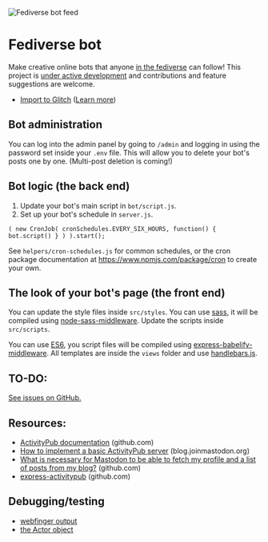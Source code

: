 ![Fediverse bot feed](https://cdn.glitch.com/a4825d5c-d1d6-4780-8464-8636780177ef%2Ffeed-comb.png)

# Fediverse bot

Make creative online bots that anyone [in the fediverse](https://en.wikipedia.org/wiki/Fediverse) can follow! This project is [under active development](https://github.com/botwiki/fediverse-bot/issues) and contributions and feature suggestions are welcome.

- [Import to Glitch](https://glitch.com/#!/import/github/botwiki/fediverse-bot) ([Learn more](https://glitch.com/about))


## Bot administration

You can log into the admin panel by going to `/admin` and logging in using the password set inside your `.env` file. This will allow you to delete your bot's posts one by one. (Multi-post deletion is coming!)

## Bot logic (the back end)

1. Update your bot's main script in `bot/script.js`.
2. Set up your bot's schedule in `server.js`.

```
( new CronJob( cronSchedules.EVERY_SIX_HOURS, function() { bot.script() } ) ).start();
```

See `helpers/cron-schedules.js` for common schedules, or the cron package documentation at https://www.npmjs.com/package/cron to create your own.

## The look of your bot's page (the front end)

You can update the style files inside `src/styles`. You can use [sass](https://sass-lang.com/guide), it will be compiled using [node-sass-middleware](https://github.com/sass/node-sass-middleware). Update the scripts inside `src/scripts`.

You can use [ES6](http://es6-features.org/#Constants), you script files will be compiled using [express-babelify-middleware](https://github.com/luisfarzati/express-babelify-middleware). All templates are inside the `views` folder and use [handlebars.js](http://handlebarsjs.com/).

## TO-DO:

[See issues on GitHub.](https://github.com/fourtonfish/fediverse-bot/issues)

## Resources:

- [ActivityPub documentation](https://github.com/w3c/activitypub) (github.com)
- [How to implement a basic ActivityPub server](https://blog.joinmastodon.org/2018/06/how-to-implement-a-basic-activitypub-server/) (blog.joinmastodon.org)
- [What is necessary for Mastodon to be able to fetch my profile and a list of posts from my blog?](https://github.com/tootsuite/mastodon/issues/1441) (github.com)
- [express-activitypub](https://github.com/dariusk/express-activitypub) (github.com)

## Debugging/testing

- [webfinger output](https://fediverse-bot.glitch.me/.well-known/webfinger?resource=acct:bot@fediverse-bot.glitch.me)
- [the Actor object](https://fediverse-bot.glitch.me/bot?debug=true)
